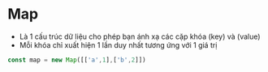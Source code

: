 # Map
- Là 1 cấu trúc dữ  liệu cho phép bạn ánh xạ các cặp khóa (key) và (value)
- Mỗi khóa chỉ xuất hiện 1 lần duy nhất tương ứng với 1 giá trị
```js
const map = new Map([['a',1],['b',2]])
```